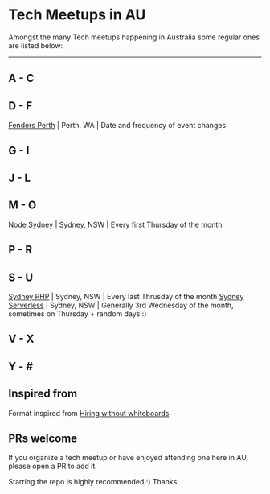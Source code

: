 # Tech Meetups in AU

Amongst the many Tech meetups happening in Australia some regular ones are listed below:

---

## A - C

## D - F

[Fenders Perth](https://www.meetup.com/Front-End-Web-Developers-Perth/) | Perth, WA | Date and frequency of event changes

## G - I

## J - L

## M - O

[Node Sydney](https://www.meetup.com/node-sydney/) | Sydney, NSW | Every first Thursday of the month

## P - R

## S - U

[Sydney PHP](https://www.meetup.com/SydPHP/) | Sydney, NSW | Every last Thrusday of the month
[Sydney Serverless](https://www.meetup.com/Sydney-Serverless-Meetup-Group/) | Sydney, NSW | Generally 3rd Wednesday of the month, sometimes on Thursday + random days :)

## V - X

## Y - \#

## Inspired from

Format inspired from [Hiring without whiteboards](https://github.com/poteto/hiring-without-whiteboards)

## PRs welcome

If you organize a tech meetup or have enjoyed attending one here in AU, please open a PR to add it. 

Starring the repo is highly recommended :) Thanks!
